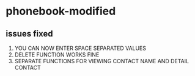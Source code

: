 # phonebook-modified
## issues fixed
1. YOU CAN NOW ENTER SPACE SEPARATED VALUES
2. DELETE FUNCTION WORKS FINE 
3. SEPARATE FUNCTIONS FOR VIEWING CONTACT NAME AND DETAIL CONTACT
